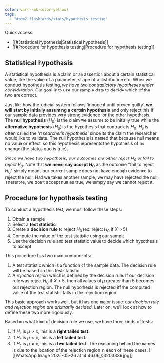 ```yaml
---
color: var(--mk-color-yellow)
tags:
  - "#sem2-flashcards/stats/hypothesis_testing"
---
```

Quick access:
- [[#Statistical hypothesis|Statistical hypothesis]]
- [[#Procedure for hypothesis testing|Procedure for hypothesis testing]]

## Statistical hypothesis
A statistical hypothesis is a claim or an assertion about a certain statistical value, like the value of a parameter, shape of a distribution etc. When we conduct hypothesis testing, *we have two contradictory hypotheses under consideration.* Our goal is to use our sample data to decide which of the two are correct.

Just like how the judicial system follows 'innocent until proven guilty', **we will start by initially assuming a certain hypothesis** and only reject this if our sample data provides very strong evidence for the other hypothesis. The **null hypothesis** ($H_{0}$) is the claim we assume to be initially true while the **alternative hypothesis** ($H_{a}$) is the hypothesis that contradicts $H_{0}$. $H_{a}$ is often called the *'researcher's hypothesis'* since its the claim the researcher would like to validate. The null hypothesis is named that because null means no value or effect, so this hypothesis represents the hypothesis of no change (the status quo is true).

*Since we have two hypothesis, our outcomes are either reject $H_{0}$ or fail to reject $H_{0}$*. Note that **we never say accept $H_{0}$** as the outcome "fail to reject $H_{0}$" simply means our current sample does not have enough evidence to reject the null. Had we taken another sample, we may have rejected the null. Therefore, we don't accept null as true, we simply say we cannot reject it.

## Procedure for hypothesis testing
To conduct a hypothesis test, we must follow these steps:
1) Obtain a sample
2) Select a **test statistic**
3) Create a **decision rule** to reject $H_{0}$ (ex: reject $H_{0}$ if $\bar{X} >5$)
4) Compute the value of the test statistic using our sample
5) Use the decision rule and test statistic value to decide which hypothesis to accept

This procedure has two main components:
1) A test statistic which is a function of the sample data. The decision rule will be based on this test statistic.
2) A *rejection region* which is defined by the decision rule. If our decision rule was reject $H_{0}$ if $\bar{X}>5$, then all values of $\mu$ greater than $5$ becomes our rejection region. The null hypothesis is rejected iff the computed value of the test statistic falls in the rejection region.

This basic approach works well, but it has one major issue: *our decision rule and rejection region are arbitrarily decided.* Later on, we'll look at how to define these two more rigorously.

Based on what kind of decision rule we use, we have three kinds of tests:
1) If $H_{a}$ is $\mu > x$, this is a **right tailed test.**
2) If $H_{a}$ is $\mu < x$, this is a **left tailed test.**
3) If $H_{a}$ is $\mu \ne x$, this is a **two tailed test.**
The reasoning behind the names is due to the location of the rejection region in each of these cases.
![[WhatsApp Image 2025-05-26 at 14.46.06_03203336.jpg]]
